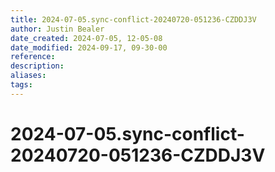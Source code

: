 ```yaml
---
title: 2024-07-05.sync-conflict-20240720-051236-CZDDJ3V
author: Justin Bealer
date_created: 2024-07-05, 12-05-08
date_modified: 2024-09-17, 09-30-00
reference: 
description: 
aliases: 
tags: 
---
```

# 2024-07-05.sync-conflict-20240720-051236-CZDDJ3V
